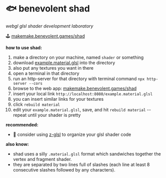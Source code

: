 
# 🐟 benevolent shad

*webgl glsl shader development laboratory*

🕹️ [makemake.benevolent.games/shad](https://makemake.benevolent.games/shad)  

**how to use shad:**

1. make a directory on your machine, named `shader` or something
1. download [example.material.glsl](./example.material.glsl) into the directory
1. also put any textures you want in there
1. open a terminal in that directory
1. run an http-server for that directory with terminal command `npx http-server --cors`
1. browse to the web app: [makemake.benevolent.games/shad](https://makemake.benevolent.games/shad)
1. insert your local link `http://localhost:8080/example.material.glsl`
1. you can insert similar links for your textures
1. click `rebuild material`
1. edit your `example.material.glsl`, save, and hit `rebuild material` -- repeat until your shader is pretty

**recommended:**

- 🦓 consider using [z-glsl](https://github.com/benevolent-games/z-glsl) to organize your glsl shader code

**also know:**

- shad uses a silly `.material.glsl` format which sandwiches together the vertex and fragment shader.
- they are separated by two lines full of slashes (each line at least 8 consecutive slashes followed by any characters).
